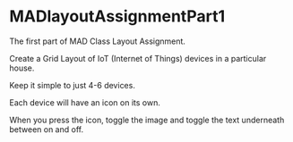 # MADlayoutAssignmentPart1
The first part of MAD Class Layout Assignment.

Create a Grid Layout of IoT (Internet of Things) devices in a particular house.

Keep it simple to just 4-6 devices. 

Each device will have an icon on its own. 

When you press the icon, toggle the image and toggle the text underneath between on and off. 


